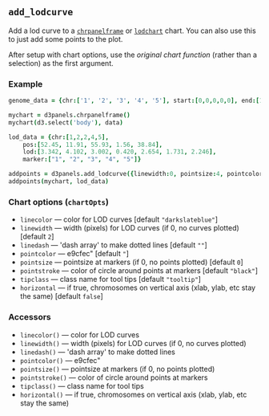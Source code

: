 ## `add_lodcurve`

Add a lod curve to a [`chrpanelframe`](chrpanelframe.md) or
[`lodchart`](lodchart.md) chart. You can also use this to just add
some points to the plot.

After setup with chart options, use the *original chart function* (rather than a
selection) as the first argument.

### Example

```coffeescript
genome_data = {chr:['1', '2', '3', '4', '5'], start:[0,0,0,0,0], end:[100, 80, 65, 50, 50]}

mychart = d3panels.chrpanelframe()
mychart(d3.select('body'), data)

lod_data = {chr:[1,2,2,4,5],
    pos:[52.45, 11.91, 55.93, 1.56, 38.84],
    lod:[3.342, 4.102, 3.002, 0.420, 2.654, 1.731, 2.246],
    marker:["1", "2", "3", "4", "5"]}

addpoints = d3panels.add_lodcurve({linewidth:0, pointsize:4, pointcolor:"slateblue"})
addpoints(mychart, lod_data)
```

### Chart options (`chartOpts`)

- `linecolor` &mdash; color for LOD curves \[default `"darkslateblue"`\]
- `linewidth` &mdash; width (pixels) for LOD curves (if 0, no curves plotted) \[default `2`\]
- `linedash` &mdash; 'dash array' to make dotted lines \[default `""`\]
- `pointcolor` &mdash; e9cfec" \[default `"`\]
- `pointsize` &mdash; pointsize at markers (if 0, no points plotted) \[default `0`\]
- `pointstroke` &mdash; color of circle around points at markers \[default `"black"`\]
- `tipclass` &mdash; class name for tool tips \[default `"tooltip"`\]
- `horizontal` &mdash; if true, chromosomes on vertical axis (xlab, ylab, etc stay the same) \[default `false`\]


### Accessors

- `linecolor()` &mdash; color for LOD curves
- `linewidth()` &mdash; width (pixels) for LOD curves (if 0, no curves plotted)
- `linedash()` &mdash; 'dash array' to make dotted lines
- `pointcolor()` &mdash; e9cfec"
- `pointsize()` &mdash; pointsize at markers (if 0, no points plotted)
- `pointstroke()` &mdash; color of circle around points at markers
- `tipclass()` &mdash; class name for tool tips
- `horizontal()` &mdash; if true, chromosomes on vertical axis (xlab, ylab, etc stay the same)

